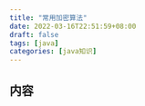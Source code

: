 ```yaml
---
title: "常用加密算法"
date: 2022-03-16T22:51:59+08:00
draft: false
tags: [java]
categories: [java知识]
---
```

## 内容
